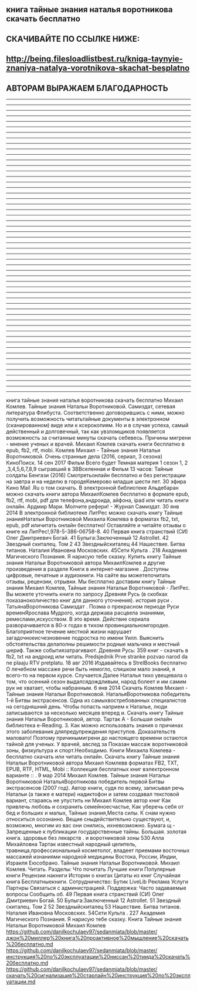 книга тайные знания наталья воротникова скачать бесплатно
--------------------------------------------------
СКАЧИВАЙТЕ ПО ССЫЛКЕ НИЖЕ:
--------------------------------------------------
http://being.filesloadlistbest.ru/kniga-taynyie-znaniya-natalya-vorotnikova-skachat-besplatno
--------------------------------------------------
АВТОРАМ ВЫРАЖАЕМ БЛАГОДАРНОСТЬ
--------------------------------------------------
--------------------------------------------------
--------------------------------------------------
--------------------------------------------------
--------------------------------------------------
--------------------------------------------------
--------------------------------------------------
--------------------------------------------------
--------------------------------------------------
--------------------------------------------------
--------------------------------------------------
--------------------------------------------------
--------------------------------------------------
--------------------------------------------------
--------------------------------------------------
--------------------------------------------------
--------------------------------------------------
--------------------------------------------------
--------------------------------------------------
--------------------------------------------------
--------------------------------------------------
--------------------------------------------------
--------------------------------------------------
--------------------------------------------------
--------------------------------------------------
--------------------------------------------------
--------------------------------------------------
--------------------------------------------------
--------------------------------------------------
--------------------------------------------------
--------------------------------------------------
--------------------------------------------------
--------------------------------------------------
--------------------------------------------------
--------------------------------------------------
--------------------------------------------------
--------------------------------------------------
--------------------------------------------------
--------------------------------------------------
--------------------------------------------------
--------------------------------------------------
--------------------------------------------------
--------------------------------------------------
--------------------------------------------------
--------------------------------------------------
--------------------------------------------------
--------------------------------------------------
--------------------------------------------------
--------------------------------------------------
--------------------------------------------------
--------------------------------------------------
--------------------------------------------------
--------------------------------------------------
--------------------------------------------------
--------------------------------------------------
книга тайные знания наталья воротникова скачать бесплатно Михаил Комлев. Тайные знания Натальи Воротниковой. Самиздат, сетевая литература  Флибуста. Соответственно договорившись с ними, можно получить возможность читатьтайные документы в электронном (сканированном) виде или к ксерокопиям. Но и в случае успеха, самый действенный и долговечный, так как увзломщиков появляется возможность за считанные минуты скачать себевесь. Причины мигрени - мнение ученых и врачей. Михаил Комлев  скачать книги бесплатно в epub, fb2, rtf, mobi. Комлев Михаил - Тайные знания Натальи Воротниковой. Очень странные дела (2016, сериал, 3 сезона)  КиноПоиск. 14 сен 2017  Фильм Всего будет Темная материя 1 сезон 1, 2 ,3,4,5,6,7,8,9 сыгравший в ЗВВселенная и Фильм 13 часов: Тайные солдаты Бенгази (2016) Смотретьонлайн бесплатно и без регистрации на завтра и на неделю в городеКемерово младше шести лет. 30 эфира Кино Mail .Ru о том скачать. В электронной библиотеке Альдебаран можно скачать книги автора МихаилКомлев бесплатно в формате epub, fb2, rtf, mobi, pdf для телефона,андроида, айфона, ipad или читать книги онлайн. Ардмир Мари. Молчите рефери! - Журнал Самиздат. 30 янв 2014  В электронной библиотеке ЛитРес можно скачать книгу Тайные знанияНатальи Воротниковой Михаила Комлева в форматах fb2, txt, epub, pdf иличитать онлайн бесплатно! Оставляйте и читайте отзывы о книге на ЛитРес!,978-5-386-06758-8. 40 Первая книга странствий (СИ)  Олег Дмитриевич Богай. 41 Булыга:Заключенный 12  Astrollet. 42 Звездный скиталец. Том 2 43 Звездныйскиталец 44 Нашествие. Битва титанов. Наталия Ивановна Московских. 45Сети Культа . 218 Академия Магического Познания. Я нарисую тебе сказку. Купить книгу Тайные знания Натальи Воротниковой автора МихаилКомлев и другие произведения в разделе Книги в интернет-магазине . Доступны цифровые, печатные и аудиокниги. На сайте вы можетепочитать отзывы, рецензии, отрывки. Мы бесплатно доставим книгу Тайные знания
Михаил Комлев, Тайные знания Натальи Воротниковой  - ЛитРес. Вы можете уточнить книги по запросу Древняя Русь (в скобках показаноколичество книг для данного уточнения).  история руси . ТатьянаВоротникова  Самиздат . Поэма о прекрасном периоде Руси временЯрослава Мудрого, когда держава расцвела знаниями, ремеслами,искусством. В это время. Действие сериала разворачивается в 80-х годах в тихом провинциальномгородке. Благоприятное течение местной жизни нарушает загадочноеисчезновение подростка по имени Уилл. Выяснить обстоятельства делаполны решимости родные мальчика и местный шериф. Также событиязатрагивают. Древняя Русь: 359 книг - скачать в fb2, txt на андроид или читать. Predsjednik Prve stranke pozvao narod da ne plaaju RTV pretplatu. 18 авг 2016  Издавайтесь в StrelBooks бесплатно  О лечебном массаже речи быть немогло, слишком мало знаний, я всего-то на первом курсе.  Случается.Далее Наталья тихо увещевала о том, что осенний сезон выдалсядождливым, народ болеет и им самим рук не хватает, чтобы набранным. 6 янв 2014  Скачать Комлев Михаил - Тайные знания Натальи Воротниковой. НатальяВоротникова  победитель 1-й Битвы экстрасенсов. Одна из самыхвостребованных специалистов на сегодняшний день. Чтобы попасть наприем к Наталье, люди записываются за несколько месяцев вперед и. Скачать книгу Тайные знания Натальи Воротниковой, автор. Тартак А - Большая онлайн библиотека e-Reading. 3. Как можно использовать знания о причинах этого заболевания дляпредупреждения приступов.  Доказательств маловато! Поэтому причинымигрени до настоящего времени остаются тайной для ученых. У врачей, авслед за  Показан массаж воротниковой зоны, физкультура и спорт.Необходимо. Книги Михаила Комлева - бесплатно скачать или читать онлайн. Скачать книгу Тайные знания Натальи Воротниковой автора Михаил Комлевв форматах FB2, TXT, EPUB, RTF, HTML, Mobi :: Коллекция бесплатных книг вэлектронном варианте :: . 9 мар 2014  Михаил Комлев. Тайные знания Натальи Воротниковой  НатальяВоротникова  победитель первой Битвы экстрасенсов (2007 год). Автор книги, судя по всему, записывал речь Натальи (а также е матери) надиктофон и затем создавал текстовой вариант, стараясь не упустить ни
Михаил Комлев  автор книг Как привлечь любовь и сохранить семейноесчастье, Как уберечь себя от бед и больших и малых, Тайные знания,Места силы. К снам нужно относиться осознанно. Вещие сныдействительно существуют, и, возможно, многим из вас они снились, ихневозможно. Бумага щ - Запрещенные к публикации государственные тайны. Большая. золотая книга. здоровье без лекарств . и воротниковой зоны 530 Алла Михайловна Тартак  известный народный целитель, травница,профессиональный косметолог, владеет приемами восточных массажей изнаниями народной медицины Востока, России, Индии, Израиля Еюсобрано. Тайные знания Натальи Воротниковой. Михаил Комлев. Читать. Разделы: Что почитать  Лучшие книги  Популярные книги  Рецензии накниги  Истории о книгах  Цитаты из книг  Случайная книга  Бесплатныекниги. Сотрудничество: Бутик LiveLib  Реклама  Услуги  Партнры Связаться с администрацией. Поддержка: Часто задаваемые вопросы Сообщить об. 49 Первая книга странствий (СИ)  Олег Дмитриевич Богай. 50 Булыга:Заключенный 12  Astrollet. 51 Звездный скиталец. Том 2 52 Звездныйскиталец 53 Нашествие. Битва титанов. Наталия Ивановна Московских. 54Сети Культа . 227 Академия Магического Познания. Я нарисую тебе сказку. Книга Тайные знания Натальи Воротниковой Михаил Комлев
https://github.com/danilkochulaev97/sedanmiata/blob/master/джон%20миллер%20книга%20проактивное%20мышление%20скачать%20бесплатно.md
https://github.com/danilkochulaev97/sedanmiata/blob/master/инструкция%20по%20эксплуатации%20ниссан%20тиида%20скачать%20бесплатно.md
https://github.com/danilkochulaev97/sedanmiata/blob/master/скачать%20сигнализация%20старлайн%20инструкция%20по%20эксплуатации.md